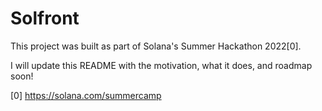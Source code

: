 # Solfront
This project was built as part of Solana's Summer Hackathon 2022[0].

I will update this README with the motivation, what it does, and roadmap soon!

[0] https://solana.com/summercamp
